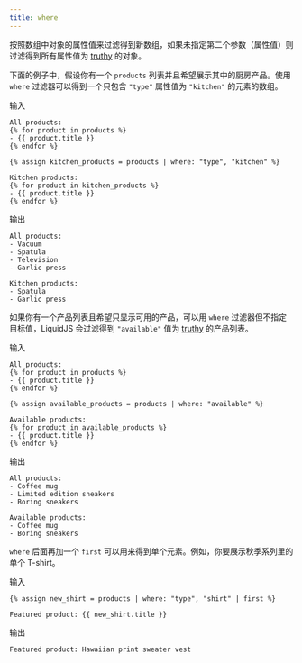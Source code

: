 ```yaml
---
title: where
---
```


按照数组中对象的属性值来过滤得到新数组，如果未指定第二个参数（属性值）则过滤得到所有属性值为 [truthy][truthy] 的对象。

下面的例子中，假设你有一个 `products` 列表并且希望展示其中的厨房产品。使用 `where` 过滤器可以得到一个只包含 `"type"` 属性值为 `"kitchen"` 的元素的数组。

输入
```liquid
All products:
{% for product in products %}
- {{ product.title }}
{% endfor %}

{% assign kitchen_products = products | where: "type", "kitchen" %}

Kitchen products:
{% for product in kitchen_products %}
- {{ product.title }}
{% endfor %}
```

输出
```text
All products:
- Vacuum
- Spatula
- Television
- Garlic press

Kitchen products:
- Spatula
- Garlic press
```

如果你有一个产品列表且希望只显示可用的产品，可以用 `where` 过滤器但不指定目标值，LiquidJS 会过滤得到 `"available"` 值为 [truthy][truthy] 的产品列表。

输入
```liquid
All products:
{% for product in products %}
- {{ product.title }}
{% endfor %}

{% assign available_products = products | where: "available" %}

Available products:
{% for product in available_products %}
- {{ product.title }}
{% endfor %}
```

输出
```text
All products:
- Coffee mug
- Limited edition sneakers
- Boring sneakers

Available products:
- Coffee mug
- Boring sneakers
```

`where` 后面再加一个 `first` 可以用来得到单个元素。例如，你要展示秋季系列里的单个 T-shirt。

输入
```liquid
{% assign new_shirt = products | where: "type", "shirt" | first %}

Featured product: {{ new_shirt.title }}
```

输出
```text
Featured product: Hawaiian print sweater vest
```

[truthy]: ../tutorials/truthy-and-falsy.html
